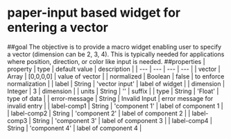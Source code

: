 # paper-input based widget for entering a vector

##goal
The objective is to provide a macro widget enabling user to specify a vector (dimension can be 2, 3, 4). This is typically needed for applications where position, direction, or color like input is needed.
##properties
| property | type | default value | description |
| --- | --- | --- | --- |
| vector | Array | [0,0,0,0] | value of vector |
| normalized | Boolean | false | to enforce normalization |
| label | String | 'vector input' | label of widget |
| dimension | Integer | 3 | dimension |
| units | String | '' | suffix |
| type | String | 'Float' | type of data |
| error-message | String | Invalid Input | error message for invalid entry |
| label-comp1 | String | 'component 1' | label of component 1 |
| label-comp2 | String | 'component 2' | label of component 2 |
| label-comp3 | String | 'component 3' | label of component 3 |
| label-comp4 | String | 'component 4' | label of component 4 |
